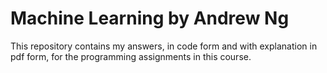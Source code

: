 # Machine Learning by Andrew Ng 
This repository contains my answers, in code form and with explanation in pdf form, for the programming assignments in this course. 



